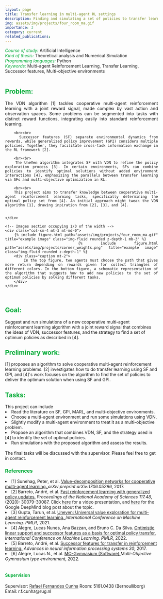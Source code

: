 ```yaml
---
layout: page
title: Transfer learning in multi-agent RL settings
description: Finding and simulating a set of policies to transfer learning in multi-agent reinforcement learning settings
img: assets/img/projects/four_room_ma.gif
importance: 3
category: current
related_publications: 
---
```



<style>
    h7:after {
        content: "\A";
        white-space: pre;
    }
</style>
<h6 style="color: #00ab37;display: inline">Course of study:</h6>
<h7 style="display: inline;">Artificial Intelligence</h7>

<h6 style="color: #00ab37;display: inline">Kind of thesis:</h6> 
<h7 style="display: inline;">Theoretical analysis and Numerical Simulation</h7>

<h6 style="color: #00ab37; display: inline">Programming languages:</h6>
<h7 style="display: inline;">Python</h7>

<h6 style="color: #00ab37; display: inline">Keywords:</h6>
<h7 style="display: inline;">Multi-agent Reinforcement Learning, Transfer Learning, Successor features, Multi-objective environments </h7>

<br>
<h2 style="color: #00ab37;">Problem:</h2>
<div class="row">
    <!-- Text section occupying 2/3 of the width -->
    <div class="col-sm-8 mt-3 mt-md-0" style="text-align: justify;">
        The VDN algorithm [1] tackles cooperative multi-agent reinforcement learning with a joint reward signal, made complex by vast action and observation spaces. Some problems can be segmented into tasks with distinct reward functions, integrating easily into standard reinforcement learning.

        <br><br>
        Successor features (SF) separate environmental dynamics from rewards, while generalized policy improvement (GPI) considers multiple policies. Together, they facilitate cross-task information exchange in the RL framework [2].

        <br><br>
        The UneVen algorithm integrates SF with VDN to refine the policy exploration process [3]. In certain environments, SFs can combine policies to identify optimal solutions without added environment interactions [4], emphasizing the parallels between transfer learning via SFs and multi-objective optimization in RL.

        <br><br>
        This project aims to transfer knowledge between cooperative multi-agent reinforcement learning tasks, specifically determining the optimal policy set from [4]. An initial approach might tweak the VDN algorithm [1], drawing inpiration from [2], [3], and [4].

        
    </div>

    <!-- Images section occupying 1/3 of the width -->
    <div class="col-sm-4 mt-3 mt-md-0">
        {% include figure.html path="assets/img/projects/four_room_ma.gif" title="example image" class="img-fluid rounded z-depth-1 mb-3" %}
        {% include figure.html path="assets/img/projects/corner_weights.png" title="example image" class="img-fluid rounded z-depth-1" %}
        <div class="caption mt-2">
            In the top figure, two agents must choose the path that gives more return depending on rewards given for collect triangles of different colors. In the bottom figure, a schematic representation of the algorithm that suggests how to add new policies to the set of optimum policies by solving different tasks.
        </div>
    </div>
</div>

<br>
<h2 style="color: #00ab37;">Goal:</h2>
Suggest and run simulations of a new cooperative multi-agent reinforcement learning algorithm with a joint reward signal that combines the ideas of VDN, successor features, and the strategy to find a set of optimum policies as described in [4].

<br>
<h2 style="color: #00ab37;">Preliminary work:</h2>
[1] proposes an algorithm to solve cooperative multi-agent reinforcement learning problems. [2] investigates how to do transfer learning using SF and GPI, and [4]'s work focuses on the algorithm to find the set of policies to deliver the optimum solution when using SF and GPI. 

<br>
<h2 style="color: #00ab37;">Tasks:</h2>
This project can include
<li>Read the literature on SF, GPI, MARL, and multi-objective environments.</li>
<li>Choose a multi-agent environment and run some simulations using VDN.</li>
<li>Slightly modify a multi-agent environment to treat it as a multi-objective problem.</li>
<li>Propose an algorithm that combines VDN, SF, and the strategy used in [4] to identify the set of optimal policies.</li>
<li>Run simulations with the proposed algorithm and assess the results.</li>
<br>
The final tasks will be discussed with the supervisor. Please feel free to get in contact.
 

<br>
<h3 style="color: #00ab37;">References</h3>

<li>[1] Sunehag, Peter, et al. <a href="https://arxiv.org/abs/1706.05296">Value-decomposition networks for cooperative multi-agent learning. </a> <i>arXiv preprint arXiv:1706.05296</i>, 2017.</li>

<li>[2] Barreto, André, et al. <a href="https://www.davidsilver.uk/wp-content/uploads/2020/09/Fast-reinforcement.pdf">Fast reinforcement learning with generalized policy updates.</a> <i>Proceedings of the National Academy of Sciences 117.48</i>, (2020): 30079-30087. Click <a href="https://www.youtube.com/watch?v=6_7vE08acVM">here</a> for a video presentation, and <a href="https://www.deepmind.com/blog/fast-reinforcement-learning-through-the-composition-of-behaviours">here</a> for the Google DeepMind blog post about the topic.</li>

<li>[3] Gupta, Tarun, et al. <a href="http://proceedings.mlr.press/v139/gupta21a">Uneven: Universal value exploration for multi-agent reinforcement learning. </a> <i>International Conference on Machine Learning. PMLR</i>, 2021.</li>

<li>[4] Alegre, Lucas Nunes, Ana Bazzan, and Bruno C. Da Silva. <a href="https://proceedings.mlr.press/v162/alegre22a.html">Optimistic linear support and successor features as a basis for optimal policy transfer.</a> <i>International Conference on Machine Learning. PMLR</i>, 2022.</li>

<li>[5] Barreto, André, et al. <a href="https://proceedings.neurips.cc/paper/2017/hash/350db081a661525235354dd3e19b8c05-Abstract.html">Successor features for transfer in reinforcement learning.</a> <i>Advances in neural information processing systems 30</i>, 2017.</li>

<li>[6] Alegre, Lucas N., et al. <a href="https://mo-gymnasium.farama.org/">MO-Gymnasium (Software) </a> <i>Multi-Objective Gymnasium type environment</i>, 2022.</li>



<br>
<h4 style="color: #00ab37;">Supervision</h4>
Supervisor: <a href="https://www.rug.nl/staff/r.f.cunha/?lang=en">Rafael Fernandes Cunha</a>  
Room: 5161.0438 (Bernoulliborg)  
Email: r.f.cunha@rug.nl
